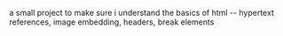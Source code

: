 a small project to make sure i understand the basics of html -- hypertext
references, image embedding, headers, break elements
